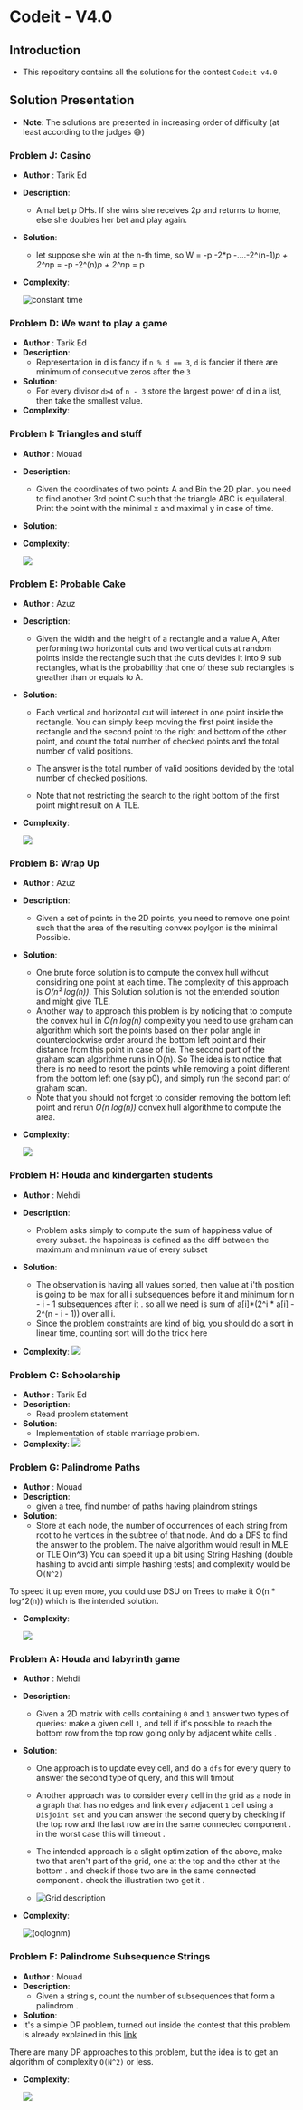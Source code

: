 # Codeit - V4.0

## Introduction

- This repository contains all the solutions for the contest `Codeit v4.0`

## Solution Presentation

- **Note**: The solutions are presented in increasing order of difficulty (at least according to the judges 😅)

### Problem J:  Casino

- **Author** : Tarik Ed
- **Description**:
  - Amal bet p DHs. If she wins she receives 2p and returns to home, else she doubles her bet and play again.
- **Solution**:
  - let suppose she win at the n-th time, so W = -p -2*p -....-2^(n-1)*p + 2^n*p = -p -2^(n)*p + 2^n*p = p
- **Complexity**:

  ![constant time](etc/o1.png)

### Problem D: We want to play a game
- **Author** : Tarik Ed
- **Description**:
  - Representation in d is fancy if `n % d == 3`, `d` is fancier if there are minimum of consecutive zeros after the `3`
- **Solution**:
  - For every divisor `d>4` of `n - 3` store the largest power of d in a list, then take the smallest value.
- **Complexity**:

### Problem I: Triangles and stuff
- **Author** : Mouad
- **Description**:
  - Given the coordinates of two points A and Bin the 2D plan. you need to find another 3rd point C such that the triangle ABC is equilateral. Print the point with the minimal x and maximal y in case of time.
- **Solution**:
- **Complexity**:

  ![](etc/o1.png)

### Problem E: Probable Cake
- **Author** : Azuz
- **Description**:
  - Given the width and the height of a rectangle and a value A, After performing two horizontal cuts and two vertical cuts at random points inside the rectangle such that the cuts devides it into 9 sub rectangles, what is the probability that one of these sub rectangles is greather than or equals to A.

- **Solution**:
  - Each vertical and horizontal cut will interect in one point inside the rectangle. You can simply keep moving the first point inside the rectangle and the second point to the right and bottom of the other point, and count the total number of checked points and the total number of valid positions.

  - The answer is the total number of valid positions devided by the total number of checked positions.

  - Note that not restricting the search to the right bottom of the first point might result on A TLE.

- **Complexity**:


  ![](etc/on4.png)

### Problem B: Wrap Up

- **Author** : Azuz
- **Description**:
  - Given a set of points in the 2D points, you need to remove one point such that the area of the resulting convex poylgon is the minimal Possible.
- **Solution**:
  - One brute force solution is to compute the convex hull without considiring one point at each time. The complexity of this approach is _O(n² log(n))_. This Solution solution is not the entended solution and might give TLE.
  - Another way to approach this problem is by noticing that to compute the convex hull in _O(n log(n)_ complexity you need to use graham can algorithm which sort the points based on their polar angle in counterclockwise order around the bottom left point and their distance from this point in case of tie. The second part of the graham scan algorithme runs in O(n). So The idea is to notice that there is no need to resort the points while removing a point different from the bottom left one (say p0), and simply run the second part of graham scan.
  - Note that you should not forget to consider removing the bottom left point and rerun _O(n log(n))_ convex hull algorithme to compute the area.
- **Complexity**:

  ![](etc/on2.png)

### Problem H: Houda and kindergarten students
- **Author** : Mehdi
- **Description**:
  - Problem asks simply to compute the sum of happiness value of every subset. the happiness is defined as the diff between the maximum and minimum value of every subset

- **Solution**:
  - The observation is having all values sorted, then value at i'th position is going to be max for all i subsequences before it and minimum for n - i - 1 subsequences after it . so all we need is sum of a[i]*(2^i * a[i] - 2^(n - i - 1)) over all i.
  - Since the problem constraints are kind of big, you should do a sort in linear time, counting sort will do the trick here

- **Complexity**:
  ![](etc/on.png)

### Problem C: Schoolarship

- **Author** : Tarik Ed
- **Description**:
    - Read problem statement
- **Solution**:
    - Implementation of stable marriage problem.
- **Complexity**:
  ![](etc/on2.png)

### Problem G: Palindrome Paths

- **Author** : Mouad
- **Description**:
  - given a tree, find number of paths having plaindrom strings
- **Solution**:
    - Store at each node, the number of occurrences of each string from root to he vertices in the subtree of that node.
And do a DFS to find the answer to the problem. The naive algorithm would result in MLE or TLE O(n^3)
You can speed it up a bit using String Hashing (double hashing to avoid anti simple hashing tests) and complexity would be O`(N^2)`

To speed it up even more, you could use DSU on Trees to make it O(n * log^2(n)) which is the intended solution.

- **Complexity**:


  ![](etc/onlogn.png)

### Problem A: Houda and labyrinth game

- **Author** : Mehdi
- **Description**:
  - Given a 2D matrix with cells containing `0` and `1` answer two types of queries: make a given cell `1`, and tell if
    it's possible to reach the bottom row from the top row going only by adjacent white cells .

- **Solution**:
  - One approach is to update evey cell, and do a `dfs` for every query to answer the second type of query, and this will timout
  - Another approach was to consider every cell in the grid as a node in a graph that has no edges and link every adjacent
    `1` cell using a `Disjoint set` and you can answer the second query by checking if the top row and the last row are in the
    same connected component . in the worst case this will timeout .
  - The intended approach is a slight optimization of the above, make two that aren't part of the grid, one at the top and the other at the bottom . and check if those two are in the same connected component . check the illustration two get it .


  - ![Grid description](etc/grid.png)

- **Complexity**:


  ![(oqlognm)](etc/oqlognm.png)

### Problem F: Palindrome Subsequence Strings

- **Author** : Mouad
- **Description**:
    - Given a string s, count the number of subsequences that form a palindrom .
- **Solution**:
- It's a simple DP problem, turned out inside the contest that this problem is already explained in this [link](https://www.geeksforgeeks.org/count-palindromic-subsequence-given-string/)

There are many DP approaches to this problem, but the idea is to get an algorithm of complexity `O(N^2)` or less.

- **Complexity**:


  ![](etc/on2.png)



